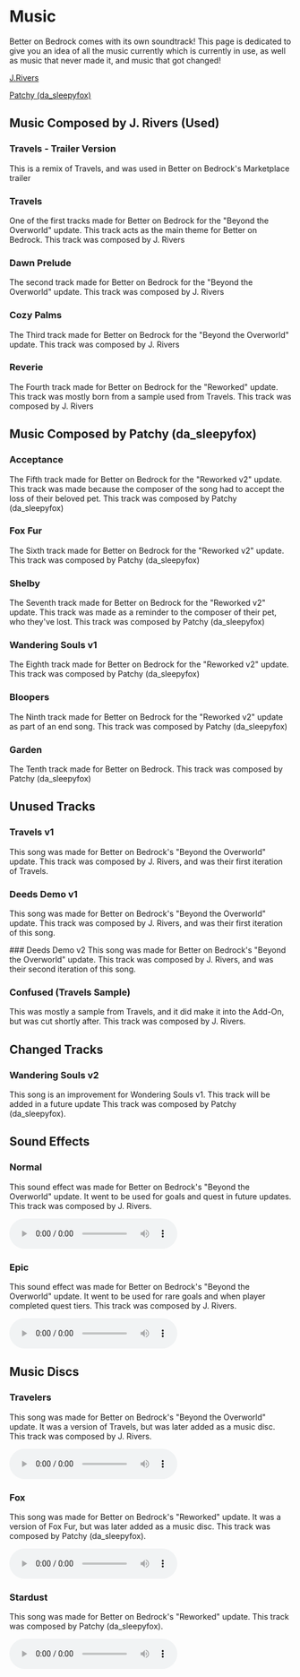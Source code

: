 # Music
Better on Bedrock comes with its own soundtrack! This page is dedicated to give you an idea of all the music currently which is currently in use, as well as music that never made it, and music that got changed!

[J.Rivers](<https://www.youtube.com/@J.Rivers>)

[Patchy (da_sleepyfox)](<https://www.youtube.com/@da_sleepyfox>)

## Music Composed by J. Rivers (Used)

### Travels - Trailer Version
This is a remix of Travels, and was used in Better on Bedrock's Marketplace trailer

<AudioPlayer audioSrc="travels_trailer" />

### Travels
One of the first tracks made for Better on Bedrock for the "Beyond the Overworld" update. This track acts as the main theme for Better on Bedrock. This track was composed by J. Rivers

<AudioPlayer audioSrc="travels" />

### Dawn Prelude
The second track made for Better on Bedrock for the "Beyond the Overworld" update. This track was composed by J. Rivers

<AudioPlayer audioSrc="dawn_prelude" />

### Cozy Palms
The Third track made for Better on Bedrock for the "Beyond the Overworld" update. This track was composed by J. Rivers

<AudioPlayer audioSrc="cozy_palms" />

### Reverie
The Fourth track made for Better on Bedrock for the "Reworked" update. This track was mostly born from a sample used from Travels. This track was composed by J. Rivers

<AudioPlayer audioSrc="reverie" />

## Music Composed by Patchy (da_sleepyfox)

### Acceptance
The Fifth track made for Better on Bedrock for the "Reworked v2" update. This track was made because the composer of the song had to accept the loss of their beloved pet. This track was composed by Patchy (da_sleepyfox)

<AudioPlayer audioSrc="acceptance.ogg" />

### Fox Fur
The Sixth track made for Better on Bedrock for the "Reworked v2" update.  This track was composed by Patchy (da_sleepyfox)

<AudioPlayer audioSrc="fox_fur.ogg" />

### Shelby
The Seventh track made for Better on Bedrock for the "Reworked v2" update. This track was made as a reminder to the composer of their pet, who they've lost. This track was composed by Patchy (da_sleepyfox)

<AudioPlayer audioSrc="shelby.ogg" />

### Wandering Souls v1
The Eighth track made for Better on Bedrock for the "Reworked v2" update. This track was composed by Patchy (da_sleepyfox)

<AudioPlayer audioSrc="wandering_souls.ogg" />

### Bloopers
The Ninth track made for Better on Bedrock for the "Reworked v2" update as part of an end song. This track was composed by Patchy (da_sleepyfox)

<AudioPlayer audioSrc="bloopers.ogg" />


### Garden
The Tenth track made for Better on Bedrock. This track was composed by Patchy (da_sleepyfox)

<AudioPlayer audioSrc="garden.wav" />


## Unused Tracks

### Travels v1
This song was made for Better on Bedrock's "Beyond the Overworld" update. This track was composed by J. Rivers, and was their first iteration of Travels.

<AudioPlayer audioSrc="travels_beta" />

### Deeds Demo v1
This song was made for Better on Bedrock's "Beyond the Overworld" update. This track was composed by J. Rivers, and was their first iteration of this song.

<AudioPlayer audioSrc="deeds_demo.ogg" />
### Deeds Demo v2
This song was made for Better on Bedrock's "Beyond the Overworld" update. This track was composed by J. Rivers, and was their second iteration of this song.

<AudioPlayer audioSrc="deeds.ogg" />

### Confused (Travels Sample)
This was mostly a sample from Travels, and it did make it into the Add-On, but was cut shortly after. This track was composed by J. Rivers.

<AudioPlayer audioSrc="confused.ogg" />


## Changed Tracks

### Wandering Souls v2
This song is an improvement for Wondering Souls v1. This track will be added in a future update This track was composed by Patchy (da_sleepyfox).

<AudioPlayer audioSrc="wandering_souls.wav" />

## Sound Effects

### Normal 
This sound effect was made for Better on Bedrock's "Beyond the Overworld" update. It went to be used for goals and quest in future updates. This track was composed by J. Rivers.

<audio controls>
  <source src="/Main/assets/music/normal_quest.ogg" type="audio/mpeg">
  Your browser does not support the audio element.
</audio>

### Epic 
This sound effect was made for Better on Bedrock's "Beyond the Overworld" update. It went to be used for rare goals and  when player completed quest tiers. This track was composed by J. Rivers.

<audio controls>
  <source src="/Main/assets/music/epic_quest.ogg" type="audio/mpeg">
  Your browser does not support the audio element.
</audio>

## Music Discs

### Travelers 
This song was made for Better on Bedrock's "Beyond the Overworld" update. It was a version of Travels, but was later added as a music disc. This track was composed by J. Rivers.

<audio controls>
  <source src="/Main/assets/music/travelers.ogg" type="audio/mpeg">
  Your browser does not support the audio element.
</audio>

### Fox 
This song was made for Better on Bedrock's "Reworked" update. It was a version of Fox Fur, but was later added as a music disc. This track was composed by Patchy (da_sleepyfox).

<audio controls>
  <source src="/Main/assets/music/fox_disc.ogg" type="audio/mpeg">
  Your browser does not support the audio element.
</audio>

### Stardust 
This song was made for Better on Bedrock's "Reworked" update. This track was composed by Patchy (da_sleepyfox).

<audio controls>
  <source src="/Main/assets/music/record_stardust.ogg" type="audio/mpeg">
  Your browser does not support the audio element.
</audio>